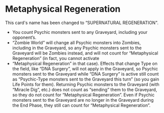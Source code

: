 # Metaphysical Regeneration

This card's name has been changed to “SUPERNATURAL REGENERATION".

*   You count Psychic monsters sent to any Graveyard, including your opponent’s.
*   “Zombie World” will change all Psychic monsters into Zombies, including in the Graveyard, so any Psychic monsters sent to the Graveyard will be Zombies instead, and will not count for “Metaphysical Regeneration” (in fact, you cannot activate
*   “Metaphysical Regeneration” in that case). Effects that change Type on the field, like “DNA Surgery”, will not apply in the Graveyard, so Psychic monsters sent to the Graveyard while “DNA Surgery” is active still count as “Psychic-Type monsters sent to the Graveyard this turn” (so you gain Life Points for them). Returning Psychic monsters to the Graveyard (with “Miracle Dig”, etc.) does not count as “sending” them to the Graveyard, so they do not count for “Metaphysical Regeneration”. Even if Psychic monsters sent to the Graveyard are no longer in the Graveyard during the End Phase, they still can count for “Metaphysical Regeneration”.
